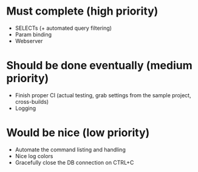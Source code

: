 # Must complete (high priority)
- SELECTs (+ automated query filtering)
- Param binding
- Webserver

# Should be done eventually (medium priority)
- Finish proper CI (actual testing, grab settings from the sample project, cross-builds)
- Logging

# Would be nice (low priority)
- Automate the command listing and handling
- Nice log colors
- Gracefully close the DB connection on CTRL+C